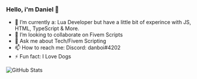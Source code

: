 ### Hello, i'm Daniel 👋

- 🌱 I’m currently a: Lua Developer but have a little bit of experince with JS, HTML, TypeScript & More.
- 👯 I’m looking to collaborate on Fivem Scripts
- 💬 Ask me about Tech/Fivem Scripting
- 📫 How to reach me: Discord: danboi#4202
- ⚡ Fun fact: I Love Dogs

![GitHub Stats](https://github-readme-stats.vercel.app/api?username=danboi01&theme=radical)
